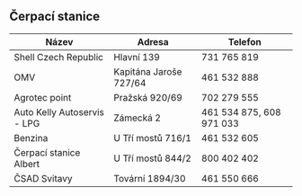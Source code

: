 ## Čerpací stanice

| Název                       | Adresa                 | Telefon                  |
| --------------------------- | ---------------------- | ------------------------ |
| Shell Czech Republic        | Hlavní 139             | 731 765 819              |
| OMV                         | Kapitána Jaroše 727/64 | 461 532 888              |
| Agrotec point               | Pražská 920/69         | 702 279 555              |
| Auto Kelly Autoservis - LPG | Zámecká 2              | 461 534 875, 608 971 033 |
| Benzina                     | U Tří mostů 716/1      | 461 532 605              |
| Čerpací stanice Albert      | U Tří mostů 844/2      | 800 402 402              |
| ČSAD Svitavy                | Tovární 1894/30        | 461 550 666              |